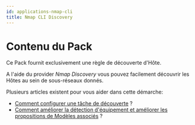```yaml
---
id: applications-nmap-cli
title: Nmap CLI Discovery
---
```


# Contenu du Pack 

Ce Pack fournit exclusivement une règle de découverte d'Hôte. 

A l'aide du provider *Nmap Discovery* vous pouvez facilement découvrir les Hôtes au 
sein de sous-réseaux donnés. 

Plusieurs articles existent pour vous aider dans cette démarche: 

- [Comment configurer une tâche de découverte](https://thewatch.centreon.com/product-how-to-21/discovery-pack-speed-up-your-monitoring-and-make-it-more-reliable-using-the-new-nmap-discovery-tools-149) ?
- [Comment améliorer la détection d'équipement et améliorer les propositions de Modèles associés](https://thewatch.centreon.com/product-how-to-21/network-discovery-nmap-snmp-how-does-it-work-and-how-can-you-help-162) ?